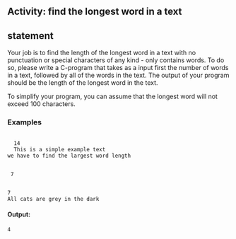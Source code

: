 ## Activity: find the longest word in a text

## statement
Your job is to find the length of the longest word in a text with no punctuation or special characters of any kind - only contains words. To do so, please write a C-program that takes as a input first the number of words in a text, followed by all of the words in the text. The output of your program should be the length of the longest word in the text.

To simplify your program, you can assume that the longest word will not exceed 100 characters.
### Examples

````Input:

  14
  This is a simple example text
we have to find the largest word length
````

```` Output:

 7
````
```` Input:

7
All cats are grey in the dark
````
#### Output:

    4

